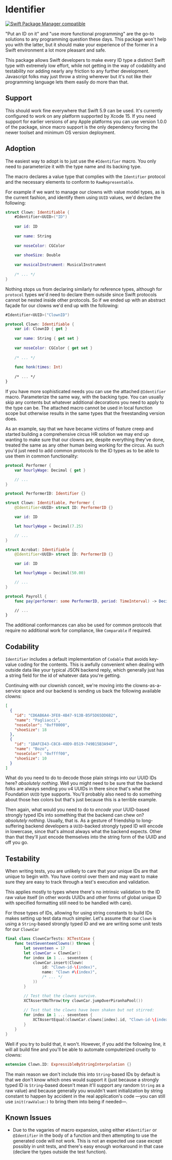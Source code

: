 # Identifier
[![Swift Package Manager compatible](https://img.shields.io/badge/SPM-compatible-4BC51D.svg?style=flat)](https://github.com/apple/swift-package-manager)

"Put an ID on it" and "use more functional programming" are the go-to solutions to any programming question these days.
This package won't help you with the latter, but it should make your experience of the former in a Swift environment a
lot more pleasant and safe.

This package allows Swift developers to make every ID type a distinct Swift type with extremely low effort, while not
getting in the way of codability and testability nor adding nearly any friction to any further development. Javascript
folks may just throw a string wherever but it's not like their programming language lets them easily do more than that.

## Support

This should work fine everywhere that Swift 5.9 can be used. It's currently configured to work on any platform supported
by Xcode 15. If you need support for earlier versions of any Apple platforms you can use version 1.0.0 of the package,
since macro support is the only dependency forcing the newer toolset and minimum OS version deployment.

## Adoption

The easiest way to adopt is to just use the `#Identifier` macro. You only need to parameterize it with the type
name and its backing type.

The macro declares a value type that complies with the `Identifier` protocol and the necessary elements to
conform to `RawRepresentable`.

For example if we want to manage our clowns with value model types, as is the current fashion, and identify them using
`UUID` values, we'd declare the following:
 
```swift
struct Clown: Identifiable {
    #Identifier<UUID>("ID")
    
    var id: ID
    
    var name: String
    
    var noseColor: CGColor
    
    var shoeSize: Double
    
    var musicalInstrument: MusicalInstrument
    
    /* ... */
} 
```

Nothing stops us from declaring similarly for reference types, although for `protocol` types we'd need to declare them
outside since Swift protocols cannot be nested inside other protocols. So if we ended up with an abstract façade for our
clowns we'd end up with the following:

```swift
#Identifier<UUID>("ClownID")

protocol Clown: Identifiable {
    var id: ClownID { get }
    
    var name: String { get set }
    
    var noseColor: CGColor { get set }
    
    /* ... */
    
    func honk(times: Int)
    
    /* ... */
}
```

If you have more sophisticated needs you can use the attached ``@Identifier`` macro. Parameterize the same way,
with the backing type. You can usually skip any contents but whatever additional decorations you need to apply to the
type can be. The attached macro cannot be used in local function scope but otherwise results in the same types that
the freestanding version does.

As an example, say that we have became victims of feature creep and started building a comprehensive circus HR solution
we may end up wanting to make sure that our clowns are, despite everything they've done, treated the same as any other
human being working for the circus. As such you'd just need to add common protocols to the ID types as to be able to use
them in common functionality:

```swift
protocol Performer {
    var hourlyWage: Decimal { get }

    // ...
}

protocol PerformerID: Identifier {}

struct Clown: Identifiable, Performer {
    @Identifier<UUID> struct ID: PerformerID {}

    var id: ID

    let hourlyWage = Decimal(7.25)

    // ...
}

struct Acrobat: Identifiable {
    @Identifier<UUID> struct ID: PerformerID {}

    var id: ID

    let hourlyWage = Decimal(50.00)

    // ...
}

protocol Payroll {
    func pay(performer: some PerformerID, period: TimeInterval) -> Decimal

    // ...
}
```

The additional conformances can also be used for common protocols that require no additional work for compliance, like
`Comparable` if required.

## Codability

`Identifier` includes a default implementation of `Codable` that avoids key-value coding for the contents. This is
awfully convenient when dealing with outside data like your typical JSON backend reply, which generally just has a
string field for the id of whatever data you're getting.

Continuing with our clownish conceit, we're moving into the clowns-as-a-service space and our backend is sending us back
the following available clowns:

```json
[
  {
    "id": "CD6AB6A4-3FE8-4B47-913B-B5F5D65DD6B2",
    "name": "Pagliacci",
    "noseColor": "0xff0000",
    "shoeSize": 18
  },
  {
    "id": "1DAFCD43-C8C8-40D9-B519-749B15B3A94F",
    "name": "Bozo",
    "noseColor": "0xffff00",
    "shoeSize": 10
  }
]
```

What do you need to do to decode those plain strings into our UUID IDs here? _absolutely nothing_. Well you might need
to be sure that the backend folks are always sending you v4 UUIDs in there since that's what the Foundation `UUID` type
supports. You'll probably also need to do something about those hex colors but that's just because this is a terrible
example.

Then again, what would you need to do to _encode_ your UUID-based strongly typed IDs into something that the backend can
chew on? _absolutely nothing_. Usually, that is. As a gesture of friendship to long-suffering backend developers a
`UUID`-backed strongly typed ID will encode in lowercase, since that's almost always what the backend expects. Other
than that they'll just encode themselves into the string form of the UUID and off you go.

## Testability

When writing tests, you are unlikely to care that your unique IDs are that unique to begin with. You have control over
them and may want to make sure they are easy to track through a test's execution and validation.

This applies mostly to types where there's no intrinsic validation to the ID raw value itself (in other words UUIDs
and other forms of global unique ID with specified formatting still need to be handled with care).

For those types of IDs, allowing for using string constants to build IDs makes setting up test data much simpler. Let's
assume that our `Clown` is using a `String`-based strongly typed ID and we are writing some unit tests for our
`ClownCar`

```swift
final class ClownCarTests: XCTestCase {
    func testSeventeenClowns() throws {
        let seventeen = 17
        let clownCar = ClownCar()
        for index in 1 ... seventeen {
            clownCar.insert(Clown(
                id: "Clown-id-\(index)",
                name: "Clown #\(index)",
                /* ... */
            ))
        }

        // Test that the clowns survive.
        XCTAssertNoThrow(try clownCar.jumpOverPiranhaPool())
        
        // Test that the clowns have been shaken but not stirred:
        for index in 1 ... seventeen {
            XCTAssertEqual(clownCar.clowns[index].id, "Clown-id-\(index)")
        }
    }
}
```

Well if you try to build that, it won't. However, if you add the following line, it will all build fine and you'll be
able to automate computerized cruelty to clowns:

```swift
extension Clown.ID: ExpressibleByStringInterpolation {}
```

The main reason we don't include this into `String`-based IDs by default is that we don't know which ones would support
it (just because a strongly typed ID is `String`-based doesn't mean it'll support any random `String` as a raw value)
and because generally you wouldn't want initialization by string constant to happen by accident in the real
application's code —you can still use `init(rawValue:)` to bring them into being if needed—.

## Known Issues

* Due to the vagaries of macro expansion, using either `#Identifier` or `@Identifier` in the body of a
function and then attempting to use the generated code will not work. This is not an expected use case except possibly
in unit tests, and there's easy enough workaround in that case (declare the types outside the test function). 
